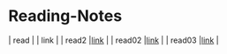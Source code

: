 # Reading-Notes
| read | | link |
| read2  |[link](https://zeinabqa.github.io/Reading-Notes/read2)  |
| read02 |[link](https://zeinabqa.github.io/Reading-Notes/read02) |
| read03 |[link](https://zeinabqa.github.io/Reading-Notes/read03) |
